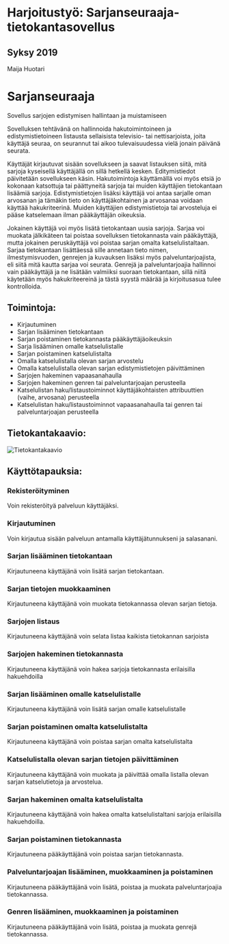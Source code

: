 # Harjoitustyö: Sarjanseuraaja-tietokantasovellus
## Syksy 2019
Maija Huotari

# Sarjanseuraaja
 Sovellus sarjojen edistymisen hallintaan ja muistamiseen

 Sovelluksen tehtävänä on hallinnoida hakutoimintoineen ja edistymistietoineen listausta sellaisista televisio- tai nettisarjoista, joita käyttäjä seuraa, on seurannut tai aikoo tulevaisuudessa vielä jonain päivänä seurata.

 Käyttäjät kirjautuvat sisään sovellukseen ja saavat listauksen siitä, mitä sarjoja kyseisellä käyttäjällä on sillä hetkellä kesken. Editymistiedot päivitetään sovellukseen käsin. Hakutoimintoja käyttämällä voi myös etsiä jo kokonaan katsottuja tai päättyneitä sarjoja tai muiden käyttäjien tietokantaan lisäämiä sarjoja. Edistymistietojen lisäksi käyttäjä voi antaa sarjalle oman arvosanan ja tämäkin tieto on käyttäjäkohtainen ja arvosanaa voidaan käyttää hakukriteerinä. Muiden käyttäjien edistymistietoja tai arvosteluja ei pääse katselemaan ilman pääkäyttäjän oikeuksia.
  
 Jokainen käyttäjä voi myös lisätä tietokantaan uusia sarjoja. Sarjaa voi muokata jälkikäteen tai poistaa sovelluksen tietokannasta vain pääkäyttäjä, mutta jokainen peruskäyttäjä voi poistaa sarjan omalta katselulistaltaan. Sarjaa tietokantaan lisättäessä sille annetaan tieto nimen, ilmestymisvuoden, genrejen ja kuvauksen lisäksi myös palveluntarjoajista, eli siitä mitä kautta sarjaa voi seurata. Genrejä ja palveluntarjoajia hallinnoi vain pääkäyttäjä ja ne lisätään valmiiksi suoraan tietokantaan, sillä niitä käytetään myös hakukriteereinä ja tästä syystä määrää ja kirjoitusasua tulee kontrolloida.

 ## Toimintoja:

   * Kirjautuminen
   * Sarjan lisääminen tietokantaan
   * Sarjan poistaminen tietokannasta pääkäyttäjäoikeuksin
   * Sarja lisääminen omalle katselulistalle
   * Sarjan poistaminen katselulistalta
   * Omalla katselulistalla olevan sarjan arvostelu
   * Omalla katselulistalla olevan sarjan edistymistietojen päivittäminen
   * Sarjojen hakeminen vapaasanahaulla
   * Sarjojen hakeminen genren tai palveluntarjoajan perusteella
   * Katselulistan haku/listaustoiminnot käyttäjäkohtaisten attribuuttien (vaihe, arvosana) perusteella
   * Katselulistan haku/listaustoiminnot vapaasanahaulla tai genren tai palveluntarjoajan perusteella


## Tietokantakaavio:
 

![Tietokantakaavio](https://github.com/Maijanen/Sarjaseuraaja/blob/master/documentation/Tietokantakaavio.png "Tietokantakaavio")


## Käyttötapauksia:

### Rekisteröityminen

Voin rekisteröityä palveluun käyttäjäksi.

### Kirjautuminen

Voin kirjautua sisään palveluun antamalla käyttäjätunnukseni ja salasanani.

### Sarjan lisääminen tietokantaan

Kirjautuneena käyttäjänä voin lisätä sarjan tietokantaan.

### Sarjan tietojen muokkaaminen

Kirjautuneena käyttäjänä voin muokata tietokannassa olevan sarjan tietoja.

### Sarjojen listaus

Kirjautuneena käyttäjänä voin selata listaa kaikista tietokannan sarjoista

### Sarjojen hakeminen tietokannasta

Kirjautuneena käyttäjänä voin hakea sarjoja tietokannasta erilaisilla hakuehdoilla

### Sarjan lisääminen omalle katselulistalle

Kirjautuneena käyttäjänä voin lisätä sarjan omalle katselulistalle

### Sarjan poistaminen omalta katselulistalta

Kirjautuneena käyttäjänä voin poistaa sarjan omalta katselulistalta

### Katselulistalla olevan sarjan tietojen päivittäminen

Kirjautuneena käyttäjänä voin muokata ja päivittää omalla listalla olevan sarjan katselutietoja ja arvostelua.

### Sarjan hakeminen omalta katselulistalta

Kirjautuneena käyttäjänä voin hakea omalta katselulistaltani sarjoja erilaisilla hakuehdoilla.

### Sarjan poistaminen tietokannasta

Kirjautuneena pääkäyttäjänä voin poistaa sarjan tietokannasta.

### Palveluntarjoajan lisääminen, muokkaaminen ja poistaminen

Kirjautuneena pääkäyttäjänä voin lisätä, poistaa ja muokata palveluntarjoajia tietokannassa.

### Genren lisääminen, muokkaaminen ja poistaminen

Kirjautuneena pääkäyttäjänä voin lisätä, poistaa ja muokata genrejä tietokannassa.
